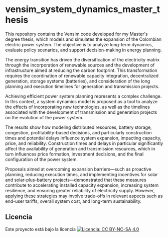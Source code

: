 # vensim_system_dynamics_master_thesis
This repository contains the Vensim code developed for my Master's degree thesis, which models and simulates the expansion of the Colombian electric power system. The objective is to analyze long-term dynamics, evaluate policy scenarios, and support decision-making in energy planning.

The energy transition has driven the diversification of the electricity matrix through the incorporation of renewable sources and the development of infrastructure aimed at reducing the carbon footprint. This transformation requires the coordination of renewable capacity integration, decentralized generation, storage systems (batteries), and consideration of the long planning and execution timelines for generation and transmission projects.

Achieving efficient power system planning represents a complex challenge. In this context, a system dynamics model is proposed as a tool to analyze the effects of incorporating new technologies, as well as the timelines associated with the development of transmission and generation projects on the evolution of the power system.

The results show how modeling distributed resources, battery storage, congestion, profitability-based decisions, and particularly construction times and potential delays influence system expansion, impacting capacity, price, and reliability. Construction times and delays in particular significantly affect the availability of generation and transmission resources, which in turn influences price formation, investment decisions, and the final configuration of the power system.

Proposals aimed at overcoming expansion barriers—such as proactive planning, reducing execution times, and implementing incentives for solar and solar-plus-battery projects—demonstrated that these measures contribute to accelerating installed capacity expansion, increasing system resilience, and ensuring greater reliability of electricity supply. However, applying these strategies may involve trade-offs in relevant aspects such as end-user tariffs, overall system cost, and long-term sustainability.

## Licencia
Este proyecto está bajo la licencia
[![Licencia: CC BY-NC-SA 4.0](https://licensebuttons.net/l/by-nc-sa/4.0/88x31.png)](https://creativecommons.org/licenses/by-nc-sa/4.0/)
